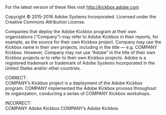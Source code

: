 For the latest version of these files visit http://kickbox.adobe.com

Copyright © 2015-2016 Adobe Systems Incorporated. Licensed under the Creative Commons Attribution License.

Companies that deploy the Adobe Kickbox program at their own organizations (“Company”) may refer to Adobe Kickbox in their reports, for example, as the source for their own Kickbox project.  Company may use the Kickbox name in their own projects, including in the title — e.g. COMPANY Kickbox.  However, Company may not use “Adobe” in the title of their own Kickbox projects or to refer to their own Kickbox projects.  Adobe is a registered trademark or trademark of Adobe Systems Incorporated in the United States and/or other countries.
 
CORRECT:             
COMPANY’s Kickbox project is a deployment of the Adobe Kickbox program.
COMPANY implemented the Adobe Kickbox process throughout its organization, conducting a series of COMPANY Kickbox workshops.
 
INCORRECT:         
COMPANY Adobe Kickbox
COMPANY’s Adobe Kickbox

